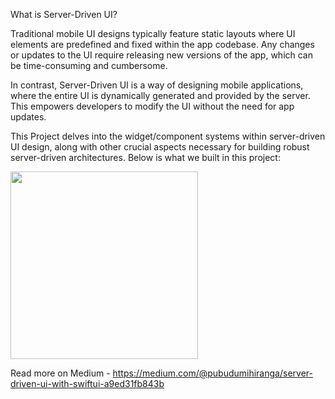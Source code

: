 What is Server-Driven UI?

Traditional mobile UI designs typically feature static layouts where UI elements are predefined and fixed within the app codebase. Any changes or updates to the UI require releasing new versions of the app, which can be time-consuming and cumbersome.

In contrast, Server-Driven UI is a way of designing mobile applications, where the entire UI is dynamically generated and provided by the server. This empowers developers to modify the UI without the need for app updates.

This Project delves into the widget/component systems within server-driven UI design, along with other crucial aspects necessary for building robust server-driven architectures. Below is what we built in this project:

<img src="https://github.com/pubudu-m/Server-Driven-UI/assets/66482798/96059598-78f6-43d5-a1f7-e1115ccdacd8" width="300">

Read more on Medium - https://medium.com/@pubudumihiranga/server-driven-ui-with-swiftui-a9ed31fb843b
